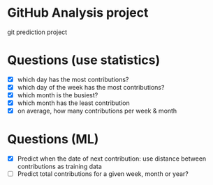 # GitHub Analysis project
git prediction project


# Questions (use statistics)
- [x] which day has the most contributions?
- [x] which day of the week has the most contributions?
- [x] which month is the busiest?
- [x] which month has the least contribution
- [x] on average, how many contributions per week & month

# Questions (ML)
- [x] Predict when the date of next contribution: use distance between contributions as training data
- [ ] Predict total contributions for a given week, month or year?

